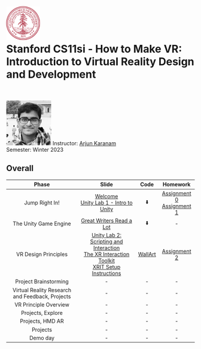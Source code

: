 <h1><img src="assets/stanford.svg" width="90" height="90" /> <br/> Stanford CS11si - How to Make VR: Introduction to Virtual Reality Design and Development</h1>
<br />
<br />
<img src="assets/arjun_karanam.webp" width="120" height="120" />
<span>Instructor: <a href="https://profiles.stanford.edu/arjun-karanam">Arjun Karanam</a></span>
<br />
<span>Semester: Winter 2023</span>

## Overall
| Phase |                                                                                                                     Slide                                                                                                                     |          Code           |                                                    Homework                                                     |
|:-----:|:---------------------------------------------------------------------------------------------------------------------------------------------------------------------------------------------------------------------------------------------:|:-----------------------:|:---------------------------------------------------------------------------------------------------------------:|
|   Jump Right In!   |                                                    [Welcome](slides%2F1-1%20SLIDES%20WELCOME.pdf)<br/>[Unity Lab 1 - Intro to Unity](slides%2F1-2%20SLIDES%20LAB%20INTRO%20TO%20UNITY.pdf)                                                    |           ⬇️            | [Assignment 0](assignments%2FHW%200_Unity%20Installation.rtf)<br/>[Assignment 1](assignments%2FHW%201_Make%20a%20Snowman.rtf) |
|   The Unity Game Engine   |                                                                                         [Great Writers Read a Lot](slides%2F2-1%20Great%20Writers%20Read.pdf)                                                                                         |           ⬇️            |                                                        -                                                        |
|   VR Design Principles   |         [Unity Lab 2: Scripting and Interaction](slides%2F2-2%20Unity%20Principles%20Intro.pdf)<br/>[The XR Interaction Toolkit](slides%2F5-2_The%20Unity%20XR%20Interaction%20Toolkit.pdf)<br/>[XRIT Setup Instructions](slides%2FVR%20Workshop.pptx.pdf)          | [WallArt](code/WallArt) |                             [Assignment 2](assignments%2FHW2_Beatsaber%20Lite%28old%29.rtf)                             |
|   Project Brainstorming   |                                                                                                                       -                                                                                                                       |            -            |                                                        -                                                        |
|   Virtual Reality Research and Feedback, Projects   |                                                                                                                       -                                                                                                                       |            -            |                                                        -                                                        |
|   VR Principle Overview   |                                                                                                                       -                                                                                                                       |            -            |                                                        -                                                        |
|   Projects, Explore   |                                                                                                                       -                                                                                                                       |            -            |                                                        -                                                        |
|   Projects, HMD AR   |                                                                                                                       -                                                                                                                       |            -            |                                                        -                                                        |
|   Projects   |                                                                                                                       -                                                                                                                       |            -            |                                                        -                                                        |
|   Demo day   |                                                                                                                       -                                                                                                                       |            -            |                                                        -                                                        |

